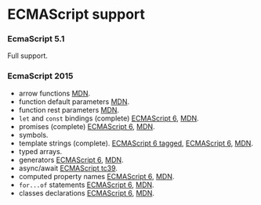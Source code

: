 ECMAScript support
==================

### EcmaScript 5.1 ###

Full support.


### EcmaScript 2015 ###

 * arrow functions [MDN][mdn-arrow].
 * function default parameters [MDN][mdn-default].
 * function rest parameters [MDN][mdn-rest].
 * `let` and `const` bindings (complete) [ECMAScript 6][es6-let], [MDN][mdn-let].
 * promises (complete) [ECMAScript 6][es6-promise], [MDN][mdn-promise].
 * symbols.
 * template strings (complete).
   [ECMAScript 6 tagged][es6-template-tagged], [ECMAScript 6][es6-template-literals],
   [MDN][mdn-template].
 * typed arrays.
 * generators [ECMAScript 6][es6-generator], [MDN][mdn-generator].
 * async/await [ECMAScript tc39][tc39-async].
 * computed property names [ECMAScript 6][es6-propnames], [MDN][mdn-propnames].
 * `for...of` statements [ECMAScript 6][es6-for...of], [MDN][mdn-for...of].
 * classes declarations [ECMAScript 6][es6-class], [MDN][mdn-class].
     

[es6-template-literals]:
  http://www.ecma-international.org/ecma-262/6.0/#sec-template-literals
[es6-template-tagged]:
  http://www.ecma-international.org/ecma-262/6.0/#sec-tagged-templates
[es6-promise]:
  http://www.ecma-international.org/ecma-262/6.0/#sec-tagged-templates
[es6-generator]:
  http://www.ecma-international.org/ecma-262/6.0/#14.4
[es6-propnames]:
  http://www.ecma-international.org/ecma-262/6.0
[mdn-arrow]:
  https://developer.mozilla.org/en-US/docs/Web/JavaScript/Reference/Functions/Arrow_functions
[mdn-default]:
  https://developer.mozilla.org/en-US/docs/Web/JavaScript/Reference/Functions/Default_parameters
[mdn-rest]:
  https://developer.mozilla.org/en/docs/Web/JavaScript/Reference/Functions/rest_parameters
[mdn-template]:
  https://developer.mozilla.org/en-US/docs/Web/JavaScript/Reference/template_strings
[mdn-promise]:
  https://developer.mozilla.org/en-US/docs/Web/JavaScript/Reference/Global_Objects/Promise
[mdn-generator]:
  https://developer.mozilla.org/en-US/docs/Web/JavaScript/Reference/Operators/yield
[mdn-propnames]:
  https://developer.mozilla.org/en/docs/Web/JavaScript/Reference/Operators/Object_initializer
[es6-let]:
  http://www.ecma-international.org/ecma-262/6.0/#sec-let-and-const-declarations
[mdn-let]:
  https://developer.mozilla.org/en-US/docs/Web/JavaScript/Reference/Statements/let
[tc39-async]:
  https://tc39.github.io/ecmascript-asyncawait/
[es6-for...of]:
  http://www.ecma-international.org/ecma-262/6.0/#sec-for-in-and-for-of-statements
[mdn-for...of]:
  https://developer.mozilla.org/en-US/docs/Web/JavaScript/Reference/Statements/for...of
[es6-class]:
  https://www.ecma-international.org/ecma-262/6.0/#sec-class-definitions
[mdn-class]:
  https://developer.mozilla.org/en-US/docs/Web/JavaScript/Reference/Classes
